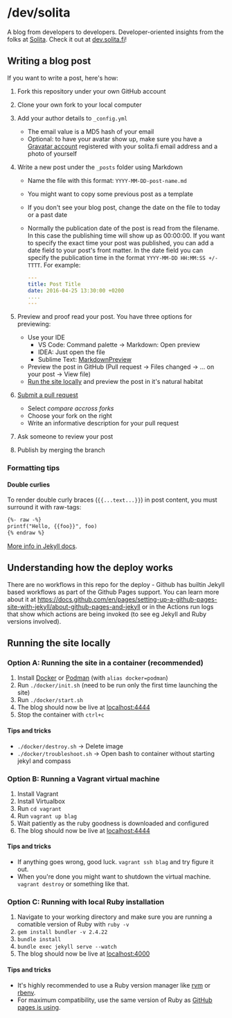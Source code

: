 # /dev/solita

A blog from developers to developers. Developer-oriented insights from the folks at [Solita](https://www.solita.fi/). Check it out at [dev.solita.fi](https://dev.solita.fi)!

## Writing a blog post

If you want to write a post, here's how:

1. Fork this repository under your own GitHub account
2. Clone your own fork to your local computer
3. Add your author details to `_config.yml`
   - The email value is a MD5 hash of your email
   - Optional: to have your avatar show up, make sure you have a [Gravatar account](https://gravatar.com) registered with your solita.fi email address and a photo of yourself
4. Write a new post under the `_posts` folder using Markdown

   - Name the file with this format: `YYYY-MM-DD-post-name.md`
   - You might want to copy some previous post as a template
   - If you don't see your blog post, change the date on the file to today or a past date
   - Normally the publication date of the post is read from the filename. In this case the publishing time will show up as 00:00:00. If you want to specify the exact time your post was published, you can add a date field to your post's front matter. In the date field you can specify the publication time in the format `YYYY-MM-DD HH:MM:SS +/-TTTT`. For example:

     ```yml
     ---
     title: Post Title
     date: 2016-04-25 13:30:00 +0200
     ....
     ---
     ```

5. Preview and proof read your post. You have three options for previewing:
   - Use your IDE
     - VS Code: Command palette -> Markdown: Open preview
     - IDEA: Just open the file
     - Sublime Text: [MarkdownPreview](https://github.com/facelessuser/MarkdownPreview)
   - Preview the post in GitHub (Pull request -> Files changed -> ... on your post -> View file)
   - [Run the site locally](#running-the-site-locally) and preview the post in it's natural habitat
6. [Submit a pull request](https://github.com/solita/solita.github.com/pull/new/master)
   - Select _compare accross forks_
   - Choose your fork on the right
   - Write an informative description for your pull request
7. Ask someone to review your post
8. Publish by merging the branch

### Formatting tips

#### Double curlies

To render double curly braces (`{{...text...}}`) in post content, you must surround it with raw-tags:

```md
{%- raw -%}
printf("Hello, {{foo}}", foo)
{% endraw %}
```

[More info in Jekyll docs](https://jekyllrb.com/docs/liquid/tags/#code-snippet-highlighting).

## Understanding how the deploy works

There are no workflows in this repo for the deploy - Github has builtin Jekyll based workflows
as part of the Github Pages support. You can learn more about it at
https://docs.github.com/en/pages/setting-up-a-github-pages-site-with-jekyll/about-github-pages-and-jekyll
or in the Actions run logs that show which actions are being invoked (to see eg Jekyll and Ruby versions involved).

## Running the site locally

### Option A: Running the site in a container (recommended)

1. Install [Docker](https://docker.com) or [Podman](https://podman.io) (with `alias docker=podman`)
2. Run `./docker/init.sh` (need to be run only the first time launching the site)
3. Run `./docker/start.sh`
4. The blog should now be live at [localhost:4444](http://localhost:4444)
5. Stop the container with `ctrl+c`

#### Tips and tricks

- `./docker/destroy.sh` -> Delete image
- `./docker/troubleshoot.sh` -> Open bash to container without starting jekyl and compass

### Option B: Running a Vagrant virtual machine

1. Install Vagrant
2. Install Virtualbox
3. Run `cd vagrant`
4. Run `vagrant up blag`
5. Wait patiently as the ruby goodness is downloaded and configured
6. The blog should now be live at [localhost:4444](http://localhost:4444)

#### Tips and tricks

- If anything goes wrong, good luck. `vagrant ssh blag` and try figure it out.
- When you're done you might want to shutdown the virtual machine. `vagrant destroy` or something like that.

### Option C: Running with local Ruby installation

1. Navigate to your working directory and make sure you are running a comatible version of Ruby with `ruby -v`
2. `gem install bundler -v 2.4.22`
3. `bundle install`
4. `bundle exec jekyll serve --watch`
5. The blog should now be live at [localhost:4000](http://localhost:4000)

#### Tips and tricks

- It's highly recommended to use a Ruby version manager like [rvm](https://rvm.io) or [rbenv](https://github.com/rbenv/rbenv).
- For maximum compatibility, use the same version of Ruby as [GitHub pages is using](https://pages.github.com/versions/).
